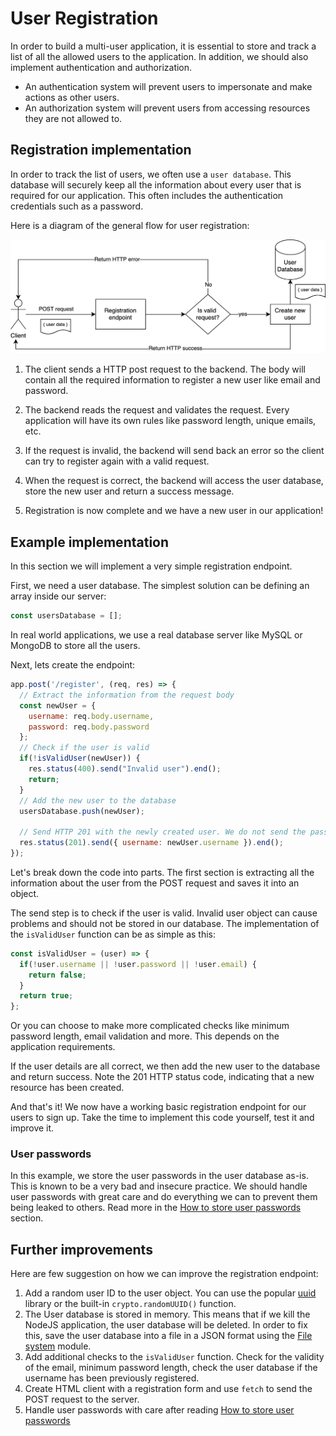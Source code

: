 # User Registration

In order to build a multi-user application, it is essential to store and track a list of all the allowed users to the application. In addition, we should also implement authentication and authorization.
* An authentication system will prevent users to impersonate and make actions as other users.
* An authorization system will prevent users from accessing resources they are not allowed to.

## Registration implementation

In order to track the list of users, we often use a `user database`. This database will securely keep all the information about every user that is required for our application. This often includes the authentication credentials such as a password.

Here is a diagram of the general flow for user registration:

![Registration Diagram](assets/registration-diagram.png)

1. The client sends a HTTP post request to the backend. The body will contain all the required information to register a new user like email and password.

1. The backend reads the request and validates the request. Every application will have its own rules like password length, unique emails, etc.

1. If the request is invalid, the backend will send back an error so the client can try to register again with a valid request.

1. When the request is correct, the backend will access the user database, store the new user and return a success message.

1. Registration is now complete and we have a new user in our application!


## Example implementation
In this section we will implement a very simple registration endpoint.

First, we need a user database. The simplest solution can be defining an array inside our server:

```javascript
const usersDatabase = [];
```
In real world applications, we use a real database server like MySQL or MongoDB to store all the users.

Next, lets create the endpoint:

```javascript
app.post('/register', (req, res) => {
  // Extract the information from the request body
  const newUser = { 
    username: req.body.username,
    password: req.body.password
  };
  // Check if the user is valid
  if(!isValidUser(newUser)) {
    res.status(400).send("Invalid user").end();
    return;
  }
  // Add the new user to the database
  usersDatabase.push(newUser);

  // Send HTTP 201 with the newly created user. We do not send the password!
  res.status(201).send({ username: newUser.username }).end();
});
```

Let's break down the code into parts. The first section is extracting all the information about the user from the POST request and saves it into an object.

The send step is to check if the user is valid. Invalid user object can cause problems and should not be stored in our database. The implementation of the `isValidUser` function can be as simple as this:

```javascript
const isValidUser = (user) => {
  if(!user.username || !user.password || !user.email) {
    return false;
  }
  return true;
};
```

Or you can choose to make more complicated checks like minimum password length, email validation and more. This depends on the application requirements.

If the user details are all correct, we then add the new user to the database and return success. Note the 201 HTTP status code, indicating that a new resource has been created.

And that's it! We now have a working basic registration endpoint for our users to sign up. Take the time to implement this code yourself, test it and improve it.

### User passwords
In this example, we store the user passwords in the user database as-is. This is known to be a very bad and insecure practice. We should handle user passwords with great care and do everything we can to prevent them being leaked to others. Read more in the [How to store user passwords](/node-js/storing-passwords.md) section.

## Further improvements
Here are few suggestion on how we can improve the registration endpoint:

1. Add a random user ID to the user object. You can use the popular [uuid](https://www.npmjs.com/package/uuid) library or the built-in `crypto.randomUUID()` function.
1. The User database is stored in memory. This means that if we kill the NodeJS application, the user database will be deleted. In order to fix this, save the user database into a file in a JSON format using the [File system](https://nodejs.org/api/fs.html) module.
1. Add additional checks to the `isValidUser` function. Check for the validity of the email, minimum password length, check the user database if the username has been previously registered.
1. Create HTML client with a registration form and use `fetch` to send the POST request to the server. 
1. Handle user passwords with care after reading [How to store user passwords](/node-js/storing-passwords.md)
